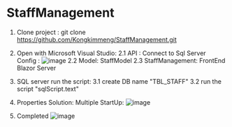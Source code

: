 # StaffManagement

1. Clone project : git clone https://github.com/Kongkimmeng/StaffManagement.git
2. Open with Microsoft Visual Studio:
   2.1 API : Connect to Sql Server Config : ![image](https://github.com/Kongkimmeng/StaffManagement/assets/144108306/2b736663-6439-412a-9ec0-be4bcaede41a)
   2.2 Model: StaffModel
   2.3 StaffManagement: FrontEnd Blazor Server
3. SQL server run the script:
   3.1 create DB name "TBL_STAFF"
   3.2 run the script "sqlScript.text"
4. Properties Solution: Multiple StartUp: ![image](https://github.com/Kongkimmeng/StaffManagement/assets/144108306/d9fd237a-1a89-4672-81c7-1ec96dccf91a)

5. Completed ![image](https://github.com/Kongkimmeng/StaffManagement/assets/144108306/57269964-a8f2-4fa8-90f3-7b0993062d70)

